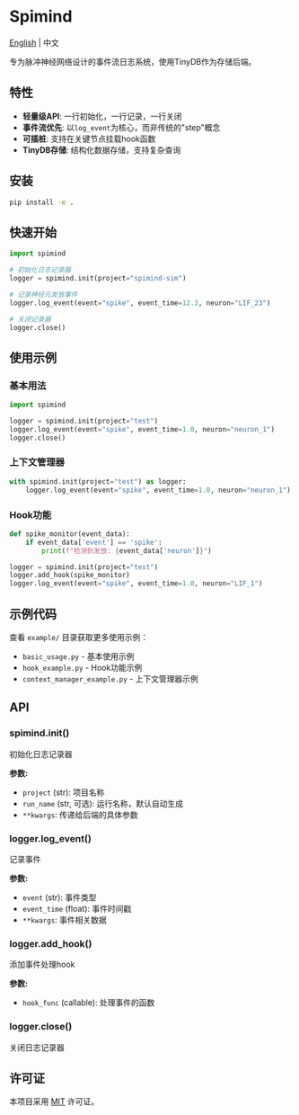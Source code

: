 # Spimind

[English](README_EN.md) | 中文

专为脉冲神经网络设计的事件流日志系统，使用TinyDB作为存储后端。

## 特性

- **轻量级API**: 一行初始化，一行记录，一行关闭
- **事件流优先**: 以`log_event`为核心，而非传统的"step"概念
- **可插桩**: 支持在关键节点挂载hook函数
- **TinyDB存储**: 结构化数据存储，支持复杂查询

## 安装

```bash
pip install -e .
```

## 快速开始

```python
import spimind

# 初始化日志记录器
logger = spimind.init(project="spimind-sim")

# 记录神经元发放事件
logger.log_event(event="spike", event_time=12.3, neuron="LIF_23")

# 关闭记录器
logger.close()
```

## 使用示例

### 基本用法

```python
import spimind

logger = spimind.init(project="test")
logger.log_event(event="spike", event_time=1.0, neuron="neuron_1")
logger.close()
```

### 上下文管理器

```python
with spimind.init(project="test") as logger:
    logger.log_event(event="spike", event_time=1.0, neuron="neuron_1")
```

### Hook功能

```python
def spike_monitor(event_data):
    if event_data['event'] == 'spike':
        print(f"检测到发放: {event_data['neuron']}")

logger = spimind.init(project="test")
logger.add_hook(spike_monitor)
logger.log_event(event="spike", event_time=1.0, neuron="LIF_1")
```

## 示例代码

查看 `example/` 目录获取更多使用示例：

- `basic_usage.py` - 基本使用示例
- `hook_example.py` - Hook功能示例  
- `context_manager_example.py` - 上下文管理器示例

## API

### spimind.init()

初始化日志记录器

**参数:**
- `project` (str): 项目名称
- `run_name` (str, 可选): 运行名称，默认自动生成
- `**kwargs`: 传递给后端的具体参数

### logger.log_event()

记录事件

**参数:**
- `event` (str): 事件类型
- `event_time` (float): 事件时间戳
- `**kwargs`: 事件相关数据

### logger.add_hook()

添加事件处理hook

**参数:**
- `hook_func` (callable): 处理事件的函数

### logger.close()

关闭日志记录器

## 许可证

本项目采用 [MIT](LICENSE) 许可证。
